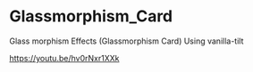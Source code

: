 # Glassmorphism_Card

Glass morphism Effects (Glassmorphism Card) Using vanilla-tilt

https://youtu.be/hv0rNxr1XXk
